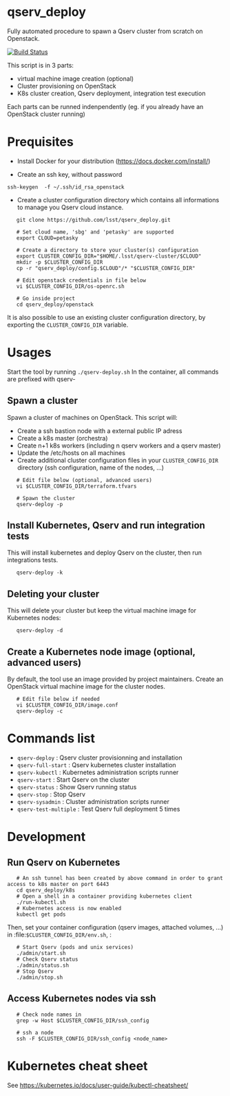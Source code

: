 # qserv_deploy

Fully automated procedure to spawn a Qserv cluster from scratch on Openstack.

[![Build
Status](https://travis-ci.org/lsst/qserv_deploy.svg?branch=master)](https://travis-ci.org/lsst/qserv_deploy)

This script is in 3 parts:
* virtual machine image creation (optional)
* Cluster provisioning on OpenStack
* K8s cluster creation, Qserv deployment, integration test execution

Each parts can be runned indenpendently (eg. if you already have an OpenStack cluster running)

# Prequisites

* Install Docker for your distribution (https://docs.docker.com/install/)

* Create an ssh key, without password
```shell
ssh-keygen  -f ~/.ssh/id_rsa_openstack
```
* Create a cluster configuration directory which contains all informations to manage you Qserv cloud instance.

```shell
   git clone https://github.com/lsst/qserv_deploy.git
   
   # Set cloud name, 'sbg' and 'petasky' are supported
   export CLOUD=petasky
   
   # Create a directory to store your cluster(s) configuration
   export CLUSTER_CONFIG_DIR="$HOME/.lsst/qserv-cluster/$CLOUD"
   mkdir -p $CLUSTER_CONFIG_DIR
   cp -r "qserv_deploy/config.$CLOUD"/* "$CLUSTER_CONFIG_DIR"
   
   # Edit openstack credentials in file below
   vi $CLUSTER_CONFIG_DIR/os-openrc.sh
   
   # Go inside project
   cd qserv_deploy/openstack
```

It is also possible to use an existing cluster configuration directory, by exporting the `CLUSTER_CONFIG_DIR` variable.

# Usages

Start the tool by running `./qserv-deploy.sh`
In the container, all commands are prefixed with qserv-

## Spawn a cluster

Spawn a cluster of machines on OpenStack. This script will:
* Create a ssh bastion node with a external public IP adress
* Create a k8s master (orchestra)
* Create n+1 k8s workers (including n qserv workers and a qserv master)
* Update the /etc/hosts on all machines
* Create additional cluster configuration files in your `CLUSTER_CONFIG_DIR` directory (ssh configuration, name of the nodes, ...)

```shell
   # Edit file below (optional, advanced users)
   vi $CLUSTER_CONFIG_DIR/terraform.tfvars
   
   # Spawn the cluster
   qserv-deploy -p
```

## Install Kubernetes, Qserv and run integration tests

This will install kubernetes and deploy Qserv on the cluster, then run integrations tests.

```shell
   qserv-deploy -k
```

## Deleting your cluster

This will delete your cluster but keep the virtual machine image for Kubernetes nodes:

```shell
   qserv-deploy -d
```

## Create a Kubernetes node image (optional, advanced users)

By default, the tool use an image provided by project maintainers.
Create an OpenStack virtual machine image for the cluster nodes.

```shell
   # Edit file below if needed
   vi $CLUSTER_CONFIG_DIR/image.conf
   qserv-deploy -c
```

# Commands list

* `qserv-deploy` : Qserv cluster provisionning and installation
* `qserv-full-start` : Qserv kubernetes cluster installation
* `qserv-kubectl` : Kubernetes administration scripts runner
* `qserv-start` : Start Qserv on the cluster
* `qserv-status` : Show Qserv running status
* `qserv-stop` : Stop Qserv
* `qserv-sysadmin` : Cluster administration scripts runner
* `qserv-test-multiple` : Test Qserv full deployment 5 times

# Development

## Run Qserv on Kubernetes

```shell
   # An ssh tunnel has been created by above command in order to grant access to k8s master on port 6443
   cd qserv_deploy/k8s
   # Open a shell in a container providing kubernetes client
   ./run-kubectl.sh
   # Kubernetes access is now enabled
   kubectl get pods
```

Then, set your container configuration (qserv images, attached volumes, ...) in :file:`$CLUSTER_CONFIG_DIR/env.sh`, :

```shell
   # Start Qserv (pods and unix services)
   ./admin/start.sh
   # Check Qserv status
   ./admin/status.sh
   # Stop Qserv
   ./admin/stop.sh
```

## Access Kubernetes nodes via ssh

```shell
   # Check node names in 
   grep -w Host $CLUSTER_CONFIG_DIR/ssh_config
   
   # ssh a node
   ssh -F $CLUSTER_CONFIG_DIR/ssh_config <node_name>
```

# Kubernetes cheat sheet

See https://kubernetes.io/docs/user-guide/kubectl-cheatsheet/
